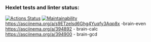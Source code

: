 ### Hexlet tests and linter status:
[![Actions Status](https://github.com/VladislavVovk/frontend-project-lvl1/workflows/hexlet-check/badge.svg)](https://github.com/VladislavVovk/frontend-project-lvl1/actions)
[![Maintainability](https://api.codeclimate.com/v1/badges/a99a88d28ad37a79dbf6/maintainability)](https://codeclimate.com/github/codeclimate/codeclimate/maintainability)
https://asciinema.org/a/s9ETzelsd6Ghg4Yuqfy3Aqp8x -brain-even
https://asciinema.org/a/394892 - brain-calc
https://asciinema.org/a/394900 - brain-gcd